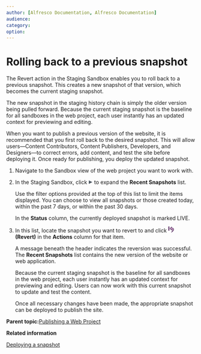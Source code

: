 ```yaml
---
author: [Alfresco Documentation, Alfresco Documentation]
audience: 
category: 
option: 
---
```


# Rolling back to a previous snapshot

The Revert action in the Staging Sandbox enables you to roll back to a previous snapshot. This creates a new snapshot of that version, which becomes the current staging snapshot.

The new snapshot in the staging history chain is simply the older version being pulled forward. Because the current staging snapshot is the baseline for all sandboxes in the web project, each user instantly has an updated context for previewing and editing.

When you want to publish a previous version of the website, it is recommended that you first roll back to the desired snapshot. This will allow users—Content Contributors, Content Publishers, Developers, and Designers—to correct errors, add content, and test the site before deploying it. Once ready for publishing, you deploy the updated snapshot.

1.  Navigate to the Sandbox view of the web project you want to work with.

2.  In the Staging Sandbox, click ![Expand](../images/im-expand.png) to expand the **Recent Snapshots** list.

    Use the filter options provided at the top of this list to limit the items displayed. You can choose to view all snapshots or those created today, within the past 7 days, or within the past 30 days.

    In the **Status** column, the currently deployed snapshot is marked LIVE.

3.  In this list, locate the snapshot you want to revert to and click ![Revert](../images/im-revert.png) **\(Revert\)** in the **Actions** column for that item.

    A message beneath the header indicates the reversion was successful. The **Recent Snapshots** list contains the new version of the website or web application.

    Because the current staging snapshot is the baseline for all sandboxes in the web project, each user instantly has an updated context for previewing and editing. Users can now work with this current snapshot to update and test the content.

    Once all necessary changes have been made, the appropriate snapshot can be deployed to publish the site.


**Parent topic:**[Publishing a Web Project](../concepts/cuh-wcm-publishing.md)

**Related information**  


[Deploying a snapshot](tuh-wcm-deploy.md)

